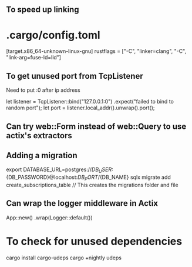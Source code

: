 ## To speed up linking

# .cargo/config.toml
[target.x86_64-unknown-linux-gnu]
rustflags = ["-C", "linker=clang", "-C", "link-arg=fuse-ld=lld"]

## To get unused port from TcpListener
Need to put :0 after ip address

let listener = TcpListener::bind("127.0.0.1:0")
    .expect("failed to bind to random port");
let port = listener.local_addr().unwrap().port();

## Can try web::Form<Data> instead of web::Query to use actix's extractors

## Adding a migration
export DATABASE_URL=postgres://${DB_USER}:${DB_PASSWORD}@localhost:${DB_PORT}/${DB_NAME}
sqlx migrate add create_subscriptions_table // This creates the migrations folder and file 

## Can wrap the logger middleware in Actix
App::new()
    .wrap(Logger::default())

# To check for unused dependencies
cargo install cargo-udeps
cargo +nightly udeps
